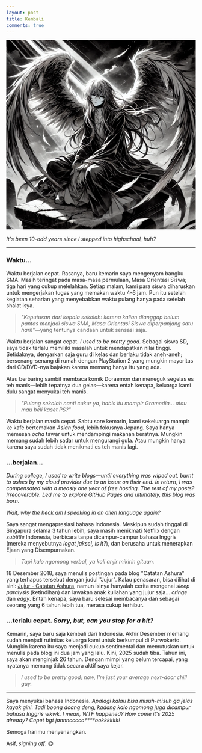 ```yaml
---
layout: post
title: Kembali
comments: true
---
```


![malaikat duduk](/assets/img/2025-01-01-malaikat.webp)

_It's been 10-odd years since I stepped into highschool, huh?_

___

### Waktu...

Waktu berjalan cepat. Rasanya, baru kemarin saya mengenyam bangku SMA. Masih teringat pada masa-masa permulaan, Masa Orientasi Siswa; tiga hari yang cukup melelahkan. Setiap malam, kami para siswa diharuskan untuk mengerjakan tugas yang memakan waktu 4-6 jam. Pun itu setelah kegiatan seharian yang menyebabkan waktu pulang hanya pada setelah shalat isya.

> _"Keputusan dari kepala sekolah: karena kalian dianggap belum pantas menjadi siswa SMA, Masa Orientasi Siswa diperpanjang satu hari!"_—yang tentunya candaan untuk sensasi saja.

Waktu berjalan sangat cepat. _I used to be pretty good._ Sebagai siswa SD, saya tidak terlalu memiliki masalah untuk mendapatkan nilai tinggi. Setidaknya, dengarkan saja guru di kelas dan berlaku tidak aneh-aneh; bersenang-senang di rumah dengan PlayStation 2 yang mungkin mayoritas dari CD/DVD-nya bajakan karena memang hanya itu yang ada.

Atau berbaring sambil membaca komik Doraemon dan meneguk segelas es teh manis—lebih tepatnya dua gelas—karena entah kenapa, keluarga kami dulu sangat menyukai teh manis.

> _"Pulang sekolah nanti cukur ya, habis itu mampir Gramedia... atau mau beli kaset PS?"_

Waktu berjalan masih cepat. Sabtu sore kemarin, kami sekeluarga mampir ke kafe bertemakan _Asian food_, lebih fokusnya Jepang. Saya hanya memesan _ocha_ tawar untuk mendampingi makanan beratnya. Mungkin memang sudah lebih sadar untuk mengurangi gula. Atau mungkin hanya karena saya sudah tidak menikmati es teh manis lagi.

### ...berjalan...

_During college, I used to write blogs—until everything was wiped out, burnt to ashes by my cloud provider due to an issue on their end. In return, I was compensated with a measly one year of free hosting. The rest of my posts? Irrecoverable. Led me to explore GitHub Pages and ultimately, this blog was born._

_Wait, why the heck am I speaking in an alien language again?_

Saya sangat mengapresiasi bahasa Indonesia. Meskipun sudah tinggal di Singapura selama 3 tahun lebih, saya masih menikmati Netflix dengan _subtitle_ Indonesia, berbicara tanpa dicampur-campur bahasa Inggris (mereka menyebutnya _logat jaksel, is it?_), dan berusaha untuk menerapkan Ejaan yang Disempurnakan.

> _Tapi kalo ngomong verbal, ya kali anjir mikirin gituan._

18 Desember 2018, saya menulis postingan pada blog "Catatan Ashura" yang terhapus tersebut dengan judul "Jujur". Kalau penasaran, bisa dilihat di sini: [Jujur - Catatan Ashura](/assets/html/Jujur%20-%20Catatan%20Ashura.html), namun isinya hanyalah cerita mengenai _sleep paralysis_ (ketindihan) dan lawakan anak kuliahan yang jujur saja... _cringe_ dan _edgy_. Entah kenapa, saya baru selesai membacanya dan sebagai seorang yang 6 tahun lebih tua, merasa cukup terhibur.

### ...terlalu cepat. _Sorry, but, can you stop for a bit?_

Kemarin, saya baru saja kembali dari Indonesia. Akhir Desember memang sudah menjadi rutinitas keluarga kami untuk berkumpul di Purwokerto. Mungkin karena itu saya menjadi cukup sentimental dan memutuskan untuk menulis pada blog ini dua jam yang lalu. Kini, 2025 sudah tiba. Tahun ini, saya akan menginjak 26 tahun. Dengan mimpi yang belum tercapai, yang nyatanya memang tidak secara aktif saya kejar.

> _I used to be pretty good; now, I'm just your average next-door chill guy._

___

Saya menyukai bahasa Indonesia. _Apalagi kalau bisa misuh-misuh ga jelas kayak gini. Tadi boong doang deng, kadang kalo ngomong juga dicampur bahasa Inggris wkwk. I mean, WTF happened? How come it's 2025 already? Cepet bgt jannncccco****ookkkkkk!_

Semoga harimu menyenangkan.

Asif, _signing off_. 😋